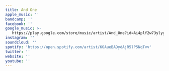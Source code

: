 ```yaml
---
title: And One
apple_music: ''
bandcamp: ''
facebook: ''
google_music: >-
   https://play.google.com/store/music/artist/And_One?id=Ai4plf2w73ylyycp3hfkho7la2y
instagram: ''
soundcloud: ''
spotify: 'https://open.spotify.com/artist/6OAueBADydAjR5lP5NqTvv'
twitter: ''
website: ''
youtube: ''
---
```

